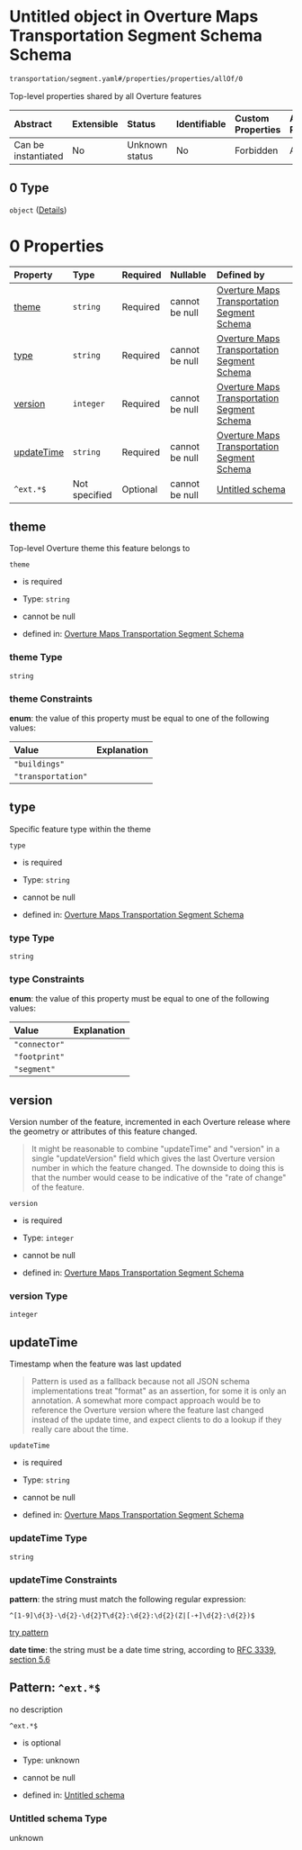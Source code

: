 # Untitled object in Overture Maps Transportation Segment Schema Schema

```txt
transportation/segment.yaml#/properties/properties/allOf/0
```

Top-level properties shared by all Overture features

| Abstract            | Extensible | Status         | Identifiable | Custom Properties | Additional Properties | Access Restrictions | Defined In                                                                                                      |
| :------------------ | :--------- | :------------- | :----------- | :---------------- | :-------------------- | :------------------ | :-------------------------------------------------------------------------------------------------------------- |
| Can be instantiated | No         | Unknown status | No           | Forbidden         | Allowed               | none                | [segment.yaml\*](../../../../../../../tmp/jsonschema/schema/transportation/segment.yaml "open original schema") |

## 0 Type

`object` ([Details](defs-defs-propertycontainers-overturefeaturepropertiescontainer.md))

# 0 Properties

| Property                  | Type          | Required | Nullable       | Defined by                                                                                                                                                                                       |
| :------------------------ | :------------ | :------- | :------------- | :----------------------------------------------------------------------------------------------------------------------------------------------------------------------------------------------- |
| [theme](#theme)           | `string`      | Required | cannot be null | [Overture Maps Transportation Segment Schema](defs-defs-propertydefinitions-theme.md "defs.yaml#/$defs/propertyContainers/overtureFeaturePropertiesContainer/properties/theme")                  |
| [type](#type)             | `string`      | Required | cannot be null | [Overture Maps Transportation Segment Schema](defs-defs-propertydefinitions-featuretype.md "defs.yaml#/$defs/propertyContainers/overtureFeaturePropertiesContainer/properties/type")             |
| [version](#version)       | `integer`     | Required | cannot be null | [Overture Maps Transportation Segment Schema](defs-defs-propertydefinitions-featureversion.md "defs.yaml#/$defs/propertyContainers/overtureFeaturePropertiesContainer/properties/version")       |
| [updateTime](#updatetime) | `string`      | Required | cannot be null | [Overture Maps Transportation Segment Schema](defs-defs-propertydefinitions-featureupdatetime.md "defs.yaml#/$defs/propertyContainers/overtureFeaturePropertiesContainer/properties/updateTime") |
| `^ext.*$`                 | Not specified | Optional | cannot be null | [Untitled schema](undefined.md "undefined#undefined")                                                                                                                                            |

## theme

Top-level Overture theme this feature belongs to

`theme`

*   is required

*   Type: `string`

*   cannot be null

*   defined in: [Overture Maps Transportation Segment Schema](defs-defs-propertydefinitions-theme.md "defs.yaml#/$defs/propertyContainers/overtureFeaturePropertiesContainer/properties/theme")

### theme Type

`string`

### theme Constraints

**enum**: the value of this property must be equal to one of the following values:

| Value              | Explanation |
| :----------------- | :---------- |
| `"buildings"`      |             |
| `"transportation"` |             |

## type

Specific feature type within the theme

`type`

*   is required

*   Type: `string`

*   cannot be null

*   defined in: [Overture Maps Transportation Segment Schema](defs-defs-propertydefinitions-featuretype.md "defs.yaml#/$defs/propertyContainers/overtureFeaturePropertiesContainer/properties/type")

### type Type

`string`

### type Constraints

**enum**: the value of this property must be equal to one of the following values:

| Value         | Explanation |
| :------------ | :---------- |
| `"connector"` |             |
| `"footprint"` |             |
| `"segment"`   |             |

## version

Version number of the feature, incremented in each Overture release where the geometry or attributes of this feature changed.

> It might be reasonable to combine "updateTime" and "version" in a single "updateVersion" field which gives the last Overture version number in which the feature changed. The downside to doing this is that the number would cease to be indicative of the "rate of change" of the feature.

`version`

*   is required

*   Type: `integer`

*   cannot be null

*   defined in: [Overture Maps Transportation Segment Schema](defs-defs-propertydefinitions-featureversion.md "defs.yaml#/$defs/propertyContainers/overtureFeaturePropertiesContainer/properties/version")

### version Type

`integer`

## updateTime

Timestamp when the feature was last updated

> Pattern is used as a fallback because not all JSON schema implementations treat "format" as an assertion, for some it is only an annotation.
> A somewhat more compact approach would be to reference the Overture version where the feature last changed instead of the update time, and expect clients to do a lookup if they really care about the time.

`updateTime`

*   is required

*   Type: `string`

*   cannot be null

*   defined in: [Overture Maps Transportation Segment Schema](defs-defs-propertydefinitions-featureupdatetime.md "defs.yaml#/$defs/propertyContainers/overtureFeaturePropertiesContainer/properties/updateTime")

### updateTime Type

`string`

### updateTime Constraints

**pattern**: the string must match the following regular expression:&#x20;

```regexp
^[1-9]\d{3}-\d{2}-\d{2}T\d{2}:\d{2}:\d{2}(Z|[-+]\d{2}:\d{2})$
```

[try pattern](https://regexr.com/?expression=%5E%5B1-9%5D%5Cd%7B3%7D-%5Cd%7B2%7D-%5Cd%7B2%7DT%5Cd%7B2%7D%3A%5Cd%7B2%7D%3A%5Cd%7B2%7D\(Z%7C%5B-%2B%5D%5Cd%7B2%7D%3A%5Cd%7B2%7D\)%24 "try regular expression with regexr.com")

**date time**: the string must be a date time string, according to [RFC 3339, section 5.6](https://tools.ietf.org/html/rfc3339 "check the specification")

## Pattern: `^ext.*$`

no description

`^ext.*$`

*   is optional

*   Type: unknown

*   cannot be null

*   defined in: [Untitled schema](undefined.md "undefined#undefined")

### Untitled schema Type

unknown
